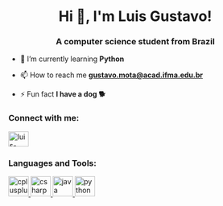<h1 align="center">Hi 👋, I'm Luis Gustavo!</h1>
<h3 align="center">A computer science student from Brazil</h3>

- 🌱 I’m currently learning **Python**

- 📫 How to reach me **gustavo.mota@acad.ifma.edu.br**

- ⚡ Fun fact **I have a dog 🐕**

<h3 align="left">Connect with me:</h3>
<p align="left">
<a href="https://linkedin.com/in/luis-gustavo-a3549b178" target="blank"><img align="center" src="https://cdn.jsdelivr.net/npm/simple-icons@3.0.1/icons/linkedin.svg" alt="luis-gustavo-a3549b178" height="30" width="40" /></a>
</p>

<h3 align="left">Languages and Tools:</h3>
<p align="left"> <a href="https://www.w3schools.com/cpp/" target="_blank"> <img src="https://devicons.github.io/devicon/devicon.git/icons/cplusplus/cplusplus-original.svg" alt="cplusplus" width="40" height="40"/> </a> <a href="https://www.w3schools.com/cs/" target="_blank"> <img src="https://devicons.github.io/devicon/devicon.git/icons/csharp/csharp-original.svg" alt="csharp" width="40" height="40"/> </a> <a href="https://www.java.com" target="_blank"> <img src="https://devicons.github.io/devicon/devicon.git/icons/java/java-original-wordmark.svg" alt="java" width="40" height="40"/> </a> <a href="https://www.python.org" target="_blank"> <img src="https://devicons.github.io/devicon/devicon.git/icons/python/python-original.svg" alt="python" width="40" height="40"/> </a> </p>
